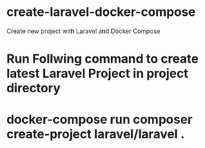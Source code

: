 # create-laravel-docker-compose
Create new project with Laravel and Docker Compose


# Run Follwing command to create latest Laravel Project in project directory
# docker-compose run composer create-project laravel/laravel .


